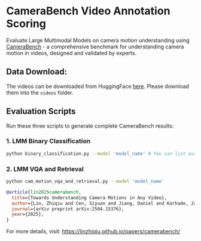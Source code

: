 # CameraBench Video Annotation Scoring

Evaluate Large Multimodal Models on camera motion understanding using [CameraBench](https://linzhiqiu.github.io/papers/camerabench/) - a comprehensive benchmark for understanding camera motion in videos, designed and validated by experts.

## Data Download:

The videos can be downloaded from HuggingFace [here](https://huggingface.co/datasets/syCen/CameraBench). Please download them into the `videos` folder.

## Evaluation Scripts

Run these three scripts to generate complete CameraBench results:

### 1. LMM Binary Classification
```bash
python binary_classification.py --model 'model_name' # You can list available models using the t2v_metrics api
```

### 2. LMM VQA and Retrieval

```bash
python cam_motion_vqa_and_retrieval.py --model 'model_name'
```

```bibtex
@article{lin2025camerabench,
  title={Towards Understanding Camera Motions in Any Video},
  author={Lin, Zhiqiu and Cen, Siyuan and Jiang, Daniel and Karhade, Jay and Wang, Hewei and Mitra, Chancharik and Ling, Tiffany and Huang, Yuhan and Liu, Sifan and Chen, Mingyu and Zawar, Rushikesh and Bai, Xue and Du, Yilun and Gan, Chuang and Ramanan, Deva},
  journal={arXiv preprint arXiv:2504.15376},
  year={2025},
}
```

For more details, visit: https://linzhiqiu.github.io/papers/camerabench/